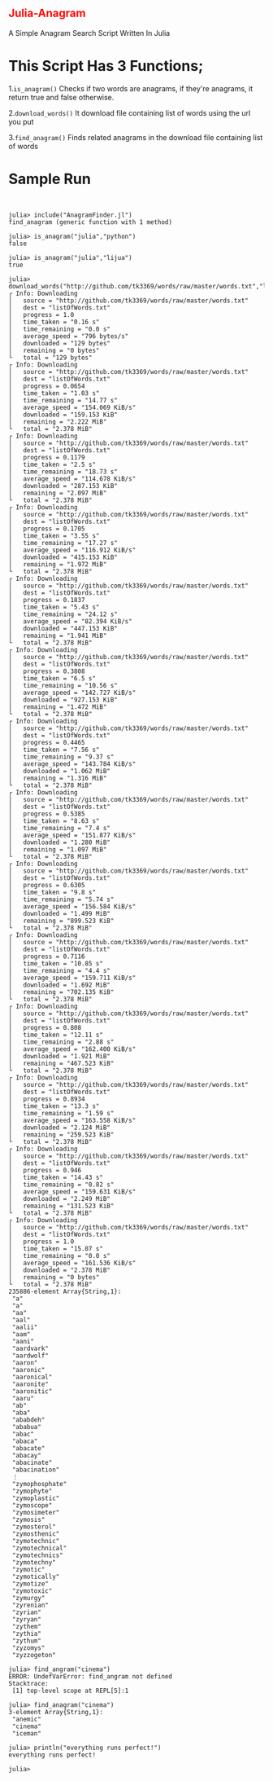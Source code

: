 <h2 style="color:red">Julia-Anagram</h2>
A Simple Anagram Search Script Written In Julia


# This Script Has 3 Functions;
1.<code>is_anagram()</code> Checks if two words are anagrams, if they're anagrams, it return true and false otherwise.

2.<code>download_words()</code>  It download file containing list of words using the url you put

3.<code>find_anagram()</code>  Finds related anagrams in the download file containing list of words

# Sample Run
<pre>
<code>

julia> include("AnagramFinder.jl")
find_anagram (generic function with 1 method)

julia> is_anagram("julia","python")
false

julia> is_anagram("julia","lijua")
true

julia> download_words("http://github.com/tk3369/words/raw/master/words.txt","listOfWords.txt")
┌ Info: Downloading
│   source = "http://github.com/tk3369/words/raw/master/words.txt"
│   dest = "listOfWords.txt"
│   progress = 1.0
│   time_taken = "0.16 s"
│   time_remaining = "0.0 s"
│   average_speed = "796 bytes/s"
│   downloaded = "129 bytes"
│   remaining = "0 bytes"
└   total = "129 bytes"
┌ Info: Downloading
│   source = "http://github.com/tk3369/words/raw/master/words.txt"
│   dest = "listOfWords.txt"
│   progress = 0.0654
│   time_taken = "1.03 s"
│   time_remaining = "14.77 s"
│   average_speed = "154.069 KiB/s"
│   downloaded = "159.153 KiB"
│   remaining = "2.222 MiB"
└   total = "2.378 MiB"
┌ Info: Downloading
│   source = "http://github.com/tk3369/words/raw/master/words.txt"
│   dest = "listOfWords.txt"
│   progress = 0.1179
│   time_taken = "2.5 s"
│   time_remaining = "18.73 s"
│   average_speed = "114.678 KiB/s"
│   downloaded = "287.153 KiB"
│   remaining = "2.097 MiB"
└   total = "2.378 MiB"
┌ Info: Downloading
│   source = "http://github.com/tk3369/words/raw/master/words.txt"
│   dest = "listOfWords.txt"
│   progress = 0.1705
│   time_taken = "3.55 s"
│   time_remaining = "17.27 s"
│   average_speed = "116.912 KiB/s"
│   downloaded = "415.153 KiB"
│   remaining = "1.972 MiB"
└   total = "2.378 MiB"
┌ Info: Downloading
│   source = "http://github.com/tk3369/words/raw/master/words.txt"
│   dest = "listOfWords.txt"
│   progress = 0.1837
│   time_taken = "5.43 s"
│   time_remaining = "24.12 s"
│   average_speed = "82.394 KiB/s"
│   downloaded = "447.153 KiB"
│   remaining = "1.941 MiB"
└   total = "2.378 MiB"
┌ Info: Downloading
│   source = "http://github.com/tk3369/words/raw/master/words.txt"
│   dest = "listOfWords.txt"
│   progress = 0.3808
│   time_taken = "6.5 s"
│   time_remaining = "10.56 s"
│   average_speed = "142.727 KiB/s"
│   downloaded = "927.153 KiB"
│   remaining = "1.472 MiB"
└   total = "2.378 MiB"
┌ Info: Downloading
│   source = "http://github.com/tk3369/words/raw/master/words.txt"
│   dest = "listOfWords.txt"
│   progress = 0.4465
│   time_taken = "7.56 s"
│   time_remaining = "9.37 s"
│   average_speed = "143.784 KiB/s"
│   downloaded = "1.062 MiB"
│   remaining = "1.316 MiB"
└   total = "2.378 MiB"
┌ Info: Downloading
│   source = "http://github.com/tk3369/words/raw/master/words.txt"
│   dest = "listOfWords.txt"
│   progress = 0.5385
│   time_taken = "8.63 s"
│   time_remaining = "7.4 s"
│   average_speed = "151.877 KiB/s"
│   downloaded = "1.280 MiB"
│   remaining = "1.097 MiB"
└   total = "2.378 MiB"
┌ Info: Downloading
│   source = "http://github.com/tk3369/words/raw/master/words.txt"
│   dest = "listOfWords.txt"
│   progress = 0.6305
│   time_taken = "9.8 s"
│   time_remaining = "5.74 s"
│   average_speed = "156.584 KiB/s"
│   downloaded = "1.499 MiB"
│   remaining = "899.523 KiB"
└   total = "2.378 MiB"
┌ Info: Downloading
│   source = "http://github.com/tk3369/words/raw/master/words.txt"
│   dest = "listOfWords.txt"
│   progress = 0.7116
│   time_taken = "10.85 s"
│   time_remaining = "4.4 s"
│   average_speed = "159.711 KiB/s"
│   downloaded = "1.692 MiB"
│   remaining = "702.135 KiB"
└   total = "2.378 MiB"
┌ Info: Downloading
│   source = "http://github.com/tk3369/words/raw/master/words.txt"
│   dest = "listOfWords.txt"
│   progress = 0.808
│   time_taken = "12.11 s"
│   time_remaining = "2.88 s"
│   average_speed = "162.400 KiB/s"
│   downloaded = "1.921 MiB"
│   remaining = "467.523 KiB"
└   total = "2.378 MiB"
┌ Info: Downloading
│   source = "http://github.com/tk3369/words/raw/master/words.txt"
│   dest = "listOfWords.txt"
│   progress = 0.8934
│   time_taken = "13.3 s"
│   time_remaining = "1.59 s"
│   average_speed = "163.558 KiB/s"
│   downloaded = "2.124 MiB"
│   remaining = "259.523 KiB"
└   total = "2.378 MiB"
┌ Info: Downloading
│   source = "http://github.com/tk3369/words/raw/master/words.txt"
│   dest = "listOfWords.txt"
│   progress = 0.946
│   time_taken = "14.43 s"
│   time_remaining = "0.82 s"
│   average_speed = "159.631 KiB/s"
│   downloaded = "2.249 MiB"
│   remaining = "131.523 KiB"
└   total = "2.378 MiB"
┌ Info: Downloading
│   source = "http://github.com/tk3369/words/raw/master/words.txt"
│   dest = "listOfWords.txt"
│   progress = 1.0
│   time_taken = "15.07 s"
│   time_remaining = "0.0 s"
│   average_speed = "161.536 KiB/s"
│   downloaded = "2.378 MiB"
│   remaining = "0 bytes"
└   total = "2.378 MiB"
235886-element Array{String,1}:
 "a"
 "a"
 "aa"
 "aal"
 "aalii"
 "aam"
 "aani"
 "aardvark"
 "aardwolf"
 "aaron"
 "aaronic"
 "aaronical"
 "aaronite"
 "aaronitic"
 "aaru"
 "ab"
 "aba"
 "ababdeh"
 "ababua"
 "abac"
 "abaca"
 "abacate"
 "abacay"
 "abacinate"
 "abacination"
 ⋮
 "zymophosphate"
 "zymophyte"
 "zymoplastic"
 "zymoscope"
 "zymosimeter"
 "zymosis"
 "zymosterol"
 "zymosthenic"
 "zymotechnic"
 "zymotechnical"
 "zymotechnics"
 "zymotechny"
 "zymotic"
 "zymotically"
 "zymotize"
 "zymotoxic"
 "zymurgy"
 "zyrenian"
 "zyrian"
 "zyryan"
 "zythem"
 "zythia"
 "zythum"
 "zyzomys"
 "zyzzogeton"

julia> find_angram("cinema")
ERROR: UndefVarError: find_angram not defined
Stacktrace:
 [1] top-level scope at REPL[5]:1

julia> find_anagram("cinema")
3-element Array{String,1}:
 "anemic"
 "cinema"
 "iceman"

julia> println("everything runs perfect!")
everything runs perfect!

julia>
</code>
</pre>



